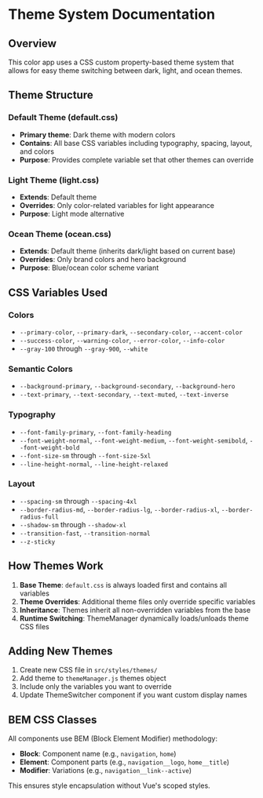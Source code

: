 # Theme System Documentation

## Overview
This color app uses a CSS custom property-based theme system that allows for easy theme switching between dark, light, and ocean themes.

## Theme Structure

### Default Theme (default.css)
- **Primary theme**: Dark theme with modern colors
- **Contains**: All base CSS variables including typography, spacing, layout, and colors
- **Purpose**: Provides complete variable set that other themes can override

### Light Theme (light.css)
- **Extends**: Default theme
- **Overrides**: Only color-related variables for light appearance
- **Purpose**: Light mode alternative

### Ocean Theme (ocean.css)
- **Extends**: Default theme (inherits dark/light based on current base)
- **Overrides**: Only brand colors and hero background
- **Purpose**: Blue/ocean color scheme variant

## CSS Variables Used

### Colors
- `--primary-color`, `--primary-dark`, `--secondary-color`, `--accent-color`
- `--success-color`, `--warning-color`, `--error-color`, `--info-color`
- `--gray-100` through `--gray-900`, `--white`

### Semantic Colors
- `--background-primary`, `--background-secondary`, `--background-hero`
- `--text-primary`, `--text-secondary`, `--text-muted`, `--text-inverse`

### Typography
- `--font-family-primary`, `--font-family-heading`
- `--font-weight-normal`, `--font-weight-medium`, `--font-weight-semibold`, `--font-weight-bold`
- `--font-size-sm` through `--font-size-5xl`
- `--line-height-normal`, `--line-height-relaxed`

### Layout
- `--spacing-sm` through `--spacing-4xl`
- `--border-radius-md`, `--border-radius-lg`, `--border-radius-xl`, `--border-radius-full`
- `--shadow-sm` through `--shadow-xl`
- `--transition-fast`, `--transition-normal`
- `--z-sticky`

## How Themes Work

1. **Base Theme**: `default.css` is always loaded first and contains all variables
2. **Theme Overrides**: Additional theme files only override specific variables
3. **Inheritance**: Themes inherit all non-overridden variables from the base
4. **Runtime Switching**: ThemeManager dynamically loads/unloads theme CSS files

## Adding New Themes

1. Create new CSS file in `src/styles/themes/`
2. Add theme to `themeManager.js` themes object
3. Include only the variables you want to override
4. Update ThemeSwitcher component if you want custom display names

## BEM CSS Classes

All components use BEM (Block Element Modifier) methodology:
- **Block**: Component name (e.g., `navigation`, `home`)
- **Element**: Component parts (e.g., `navigation__logo`, `home__title`)
- **Modifier**: Variations (e.g., `navigation__link--active`)

This ensures style encapsulation without Vue's scoped styles.
